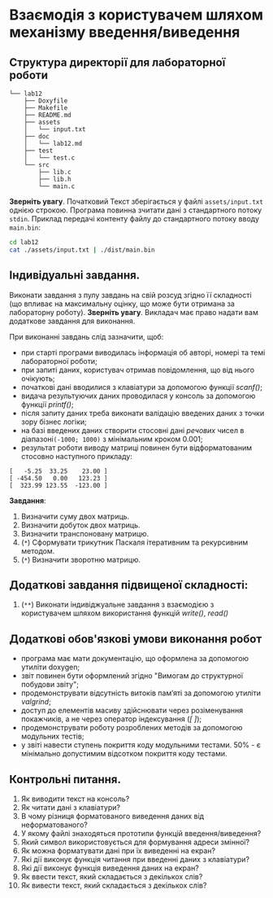 # Взаємодія з користувачем шляхом механізму введення/виведення

## Структура директорії для лабораторної роботи

```
└── lab12
    ├── Doxyfile
    ├── Makefile
    ├── README.md
    ├── assets
    │   └── input.txt
    ├── doc
    │   └── lab12.md
    ├── test
    │   └── test.c
    └── src
        ├── lib.c
        ├── lib.h
        └── main.c
```


**Зверніть увагу**. Початковий Текст зберігається у файлі `assets/input.txt` однією строкою. Програма повинна зчитати дані з стандартного потоку `stdin`. Приклад передачі контенту файлу до стандартного потоку вводу `main.bin`:
```sh
cd lab12
cat ./assets/input.txt | ./dist/main.bin
```

## Індивідуальні завдання.

Виконати завдання з пулу завдань на свій розсуд згідно її складності (що впливає на максимальну оцінку, що може бути отримана за лабораторну роботу). **Зверніть увагу**. Викладач має право надати вам додаткове завдання для виконання.

При виконанні завдань слід зазначити, щоб:

- при старті програми виводилась інформація об авторі, номері та темі лабораторної роботи;
- при запиті даних, користувач отримав повідомлення, що від нього очікують;
- початкові дані вводилися з клавіатури за допомогою функції *scanf()*;
- видача результуючих даних проводилася у консоль за допомогою функції *printf()*;
- після запиту даних треба виконати валідацію введених даних з точки зору бізнес логіки;
- на базі введених даних створити стосовні дані *речових* чисел в діапазоні`(-1000; 1000)` з мінімальним кроком 0.001;
- результат роботи виводу матриці повинен бути відформатованим стосовно наступного прикладу:

```
[   -5.25  33.25    23.00 ]
[ -454.50   0.00   123.23 ]
[  323.99 123.55  -123.00 ] 
``` 

**Завдання**:

1. Визначити суму двох матриць.
2. Визначити добуток двох матриць.
3. Визначити транспоновану матрицю.
4. (`*`) Сформувати трикутник Паскаля ітеративним та рекурсивним методом.
5. (`*`) Визначити зворотню матрицю.

## Додаткові завдання підвищеної складності:

1. (`**`) Виконати індивіджуальне завдання з взаємодією з користувачем шляхом використання функцій *write()*, *read()*

## Додаткові обов'язкові умови виконання робот

- програма має мати документацію, що оформлена за допомогою утиліти doxygen;
- звіт повинен бути оформлений згідно "Вимогам до структурної побудови звіту";
- продемонструвати відсутність витоків пам’яті за допомогою утиліти *valgrind*;
- доступ до елементів масиву здійснювати через розіменування покажчиків, а не через оператор індексування (*[ ]*);
- продемонструвати роботу розроблених методів за допомогою модульних тестів;
- у звіті навести ступень покриття коду модульними тестами. 50% - є мінімально допустимим відсотком покриття коду тестами.

## Контрольні питання.
1.	Як виводити текст на консоль?
2.	Як читати дані з клавіатури?
3.	В чому різниця форматованого виведення даних від неформатованого?
4.	У якому файлі знаходяться прототипи функцій введення/виведення?
5.	Який символ використовується для формування адреси змінної?
6.	Як можна форматувати дані при їх виведенні на екран?
7.	Які дії виконує функція читання при введенні даних з клавіатури?
8.	Які дії виконує функція виведення даних на екран?
9.	Як ввести текст, який складається з декількох слів?
10.	Як вивести текст, який складається з декількох слів?

